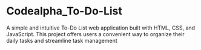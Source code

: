 # Codealpha_To-Do-List
A simple and intuitive To-Do List web application built with HTML, CSS, and JavaScript. This project offers users a convenient way to organize their daily tasks and streamline task management

